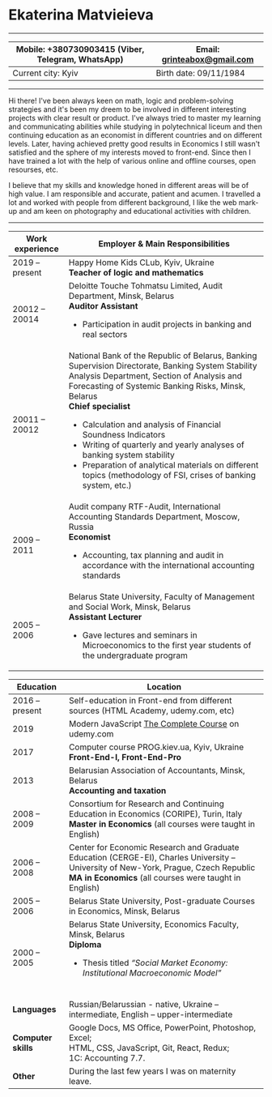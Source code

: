 # Ekaterina Matvieieva
---
Mobile: +380730903415 (Viber, Telegram, WhatsApp) | Email: grinteabox@gmail.com
------------ | -------------
Current city: Kyiv | Birth date: 09/11/1984
---
Hi there! I've been always keen on math, logic and problem-solving strategies and it's been my dreem to be involved in different interesting projects with clear result or product. I've always tried to master my learning and communicating abilities while studying in polytechnical liceum and then continuing education as an economist in different countries and on different levels. Later, having achieved pretty good results in Economics I still wasn't satisfied and the sphere of my interests moved to front-end. Since then I have trained a lot with the help of various online and offline courses, open resourses, etc. 

I believe that my skills and knowledge honed in different areas will be of high value. I am responsible and accurate, patient and acumen. I travelled a lot and worked with people from different background, I like the web mark-up and am keen on photography and educational activities with children.

---
Work experience |  Employer & Main Responsibilities 
----- | -----
2019 – present | Happy Home Kids CLub, Kyiv, Ukraine <br>**Teacher of logic and mathematics**
20012 – 20014 | Deloitte Touche Tohmatsu Limited, Audit Department, Minsk, Belarus <br>**Auditor Assistant**<br><ul><li>Participation in audit projects in banking and real sectors</li></ul>
20011 – 20012 | National Bank of the Republic of Belarus, Banking Supervision Directorate, Banking System Stability Analysis Department, Section of Analysis and Forecasting of Systemic Banking Risks, Minsk, Belarus <br>**Chief specialist**<br><ul><li>Calculation and analysis of Financial Soundness Indicators</li><li>Writing of quarterly and yearly analyses of banking system stability</li><li>Preparation of analytical materials on different topics (methodology of FSI, crises of banking system, etc.)</li></ul>
2009 – 2011 | Audit company RTF-Audit, International Accounting Standards Department, Moscow, Russia <br>**Economist**<br><ul><li>Accounting, tax planning and audit in accordance with the international accounting standards</li></ul>
2005 – 2006 | Belarus State University, Faculty of Management and Social Work, Minsk, Belarus <br>**Assistant Lecturer**<br><ul><li>Gave lectures and seminars in Microeconomics to the first year students of the undergraduate program</li></ul>

Education | Location
----- | -----
2016 – present | Self-education in Front-end from different sources (HTML Academy, udemy.com, etc)
2019 | Modern JavaScript [The Complete Course](https://www.udemy.com/course/modern-javascript-the-complete-course-build-10-projects/) on udemy.com
2017 | Computer course PROG.kiev.ua, Kyiv, Ukraine <br>**Front-End-I, Front-End-Pro**
2013 | Belarusian Association of Accountants, Minsk, Belarus <br>**Accounting and taxation**
2008 – 2009 | Consortium for Research and Continuing Education in Economics (CORIPE), Turin, Italy<br>**Master in Economics** (all courses were taught in English)
2006 – 2008 | Center for Economic Research and Graduate Education (CERGE-EI), Charles University – University of New-York, Prague, Czech Republic<br>**MA in Economics** (all courses were taught in English)
2005 – 2006 | Belarus State University, Post-graduate Courses in Economics, Minsk, Belarus
2000 – 2005 | Belarus State University, Economics Faculty, Minsk, Belarus<br>**Diploma**<br><ul><li>Thesis titled *“Social Market Economy: Institutional Macroeconomic Model”*</li></ul><br>
**Languages** | Russian/Belarussian - native, Ukraine – intermediate, English – upper-intermediate
**Computer skills** | Google Docs, MS Office, PowerPoint, Photoshop, Excel; <br>HTML, CSS, JavaScript, Git, React, Redux; <br>1C: Accounting 7.7.
**Other** | During the last few years I was on maternity leave.







